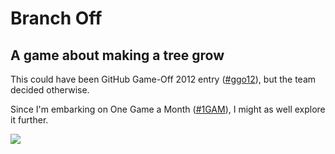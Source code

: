 # Branch Off

## A game about making a tree grow

This could have been GitHub Game-Off 2012 entry ([#ggo12](https://twitter.com/search?q=%23ggo12)),
but the team decided otherwise.

Since I'm embarking on One Game a Month
([#1GAM](https://twitter.com/search?q=%231GAM)), I might as well explore it
further.

<img src="https://raw.github.com/slowfrog/branch-off/master/thumbnail.png" style="border:0;">
